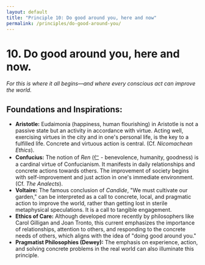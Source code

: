 ```yaml
---
layout: default
title: "Principle 10: Do good around you, here and now"
permalink: /principles/do-good-around-you/
---
```


# 10. Do good around you, here and now.
*For this is where it all begins—and where every conscious act can improve the world.*

## Foundations and Inspirations:

*   **Aristotle:** Eudaimonia (happiness, human flourishing) in Aristotle is not a passive state but an activity in accordance with virtue. Acting well, exercising virtues in the city and in one's personal life, is the key to a fulfilled life. Concrete and virtuous action is central. (Cf. *Nicomachean Ethics*).
*   **Confucius:** The notion of *Ren* (仁 - benevolence, humanity, goodness) is a cardinal virtue of Confucianism. It manifests in daily relationships and concrete actions towards others. The improvement of society begins with self-improvement and just action in one's immediate environment. (Cf. *The Analects*).
*   **Voltaire:** The famous conclusion of *Candide*, "We must cultivate our garden," can be interpreted as a call to concrete, local, and pragmatic action to improve the world, rather than getting lost in sterile metaphysical speculations. It is a call to tangible engagement.
*   **Ethics of Care:** Although developed more recently by philosophers like Carol Gilligan and Joan Tronto, this current emphasizes the importance of relationships, attention to others, and responding to the concrete needs of others, which aligns with the idea of "doing good around you."
*   **Pragmatist Philosophies (Dewey):** The emphasis on experience, action, and solving concrete problems in the real world can also illuminate this principle. 